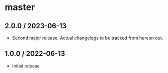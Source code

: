 # master

## 2.0.0 / 2023-06-13

* Second major release.  Actual changelogs to be tracked from hereon out.

## 1.0.0 / 2022-06-13

* Initial release
